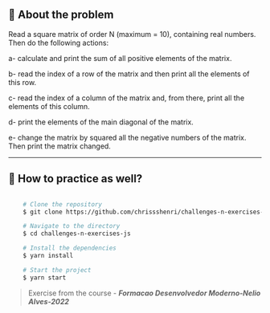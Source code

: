 ## 👀 About the problem

Read a square matrix of order N (maximum = 10), containing real numbers. Then do the 
following actions: 

a- calculate and print the sum of all positive elements of the matrix. 

b- read the index of a row of the matrix and then print all the elements of this row. 

c- read the index of a column of the matrix and, from there, print all the elements of this column. 

d- print the elements of the main diagonal of the matrix. 

e- change the matrix by squared all the negative numbers of the matrix. Then print 
the matrix changed. 

---

## 📁 How to practice as well?

```bash

    # Clone the repository
    $ git clone https://github.com/chrissshenri/challenges-n-exercises-js.git

    # Navigate to the directory
    $ cd challenges-n-exercises-js

    # Install the dependencies
    $ yarn install

    # Start the project
    $ yarn start

```

> 
> Exercise from the course - ***Formacao Desenvolvedor Moderno-Nelio Alves-2022***

